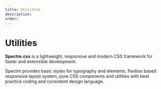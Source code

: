 ```yaml
---
title: Utilities
description: 
order: 
---
```


# Utilities

**Spectre.css** is a lightweight, responsive and modern CSS framework for faster and extensible development.

Spectre provides basic styles for typography and elements, flexbox based responsive layout system, pure CSS components and utilities with best practice coding and consistent design language.
 
<div class="docs-demo columns">
  <Card title="Color" 
        desc="Colors for text, link and background"
        path="colors.html" />
  <Card title="Cursor" 
        desc="Mouse cursor to display when mouseover"
        path="cursors.html" />
  <Card title="Display" 
        desc="Display and hidden things"
        path="display.html" />
  <Card title="Divider" 
        desc="Separating elements"
        path="divider.html" />
  <Card title="Loading" 
        desc="Indicating loading or updating state"
        path="loading.html" />
  <Card title="Position" 
        desc="Useful layout and position things"
        path="position.html" />
  <Card title="Shape" 
        desc="Changing element shapes"
        path="shapes.html" />
  <Card title="Text" 
        desc="Text alignment, styles and overflow things"
        path="text.html" />
</div>
